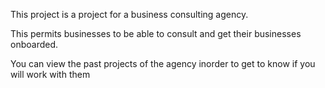 This project is a project for a business consulting agency.

This permits businesses to be able to consult and get their businesses onboarded. 

You can view the past projects of the agency inorder to get to know if you will work with them 